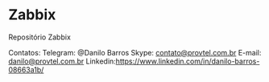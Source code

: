 # Zabbix
Repositório Zabbix

Contatos:
Telegram: @Danilo Barros
Skype: contato@provtel.com.br
E-mail: danilo@provtel.com.br
Linkedin:https://www.linkedin.com/in/danilo-barros-08663a1b/

